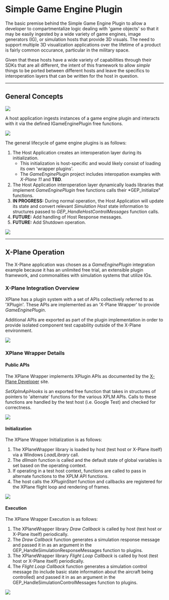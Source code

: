 # Simple Game Engine Plugin

The basic premise behind the Simple Game Engine Plugin to allow a developer to compartmentalize logic dealing with 'game objects' so that it may be easily ingested by a wide variety of game engines, image generators (IG), or simulation hosts that provide 3D visuals. The need to support multiple 3D visualization applications over the lifetime of a product is fairly common occurance, particular in the military space. 

Given that these hosts have a wide variety of capabilities through their SDKs that are all different, the intent of this framework to allow *simple* things to be ported between different hosts and leave the specifics to interoperation layers that can be written for the host in question. 

---

## General Concepts

![](./GameEnginePluginConcept.png)

A host application ingests instances of a game engine plugin and interacts with it via the defined IGameEnginePlugin free functions. 

![](./GameEnginePluginInterface.png)

The general lifecycle of game engine plugins is as follows:

 1. The Host Application creates an interoperation layer during its initialization.
    - This initialization is host-specific and would likely consist of loading its own 'wrapper plugins'.
    - The *GameEnginePlugin* project includes interopation examples with *X-Plane 11* and **TBD**. 
 2. The Host Application interoperation layer dynamically loads libraries that implement *GameEnginePlugin* free functions calls their *GEP_Initialize" functions.
 3. **IN PROGRESS:** During normal operation, the Host Application will update its state and convert relevant *Simulation Host* state information to structures passed to *GEP_HandleHostControlMessages* function calls.
 4. **FUTURE:** Add handling of Host Response messages.
 5. **FUTURE:** Add Shutdown operation.

![](./GameEnginePluginLifecycle.png)

---

## X-Plane Operation

The X-Plane application was chosen as a *GameEnginePlugin* integration example because it has an unlimited free trial, an extensible plugin framework, and commonalities with simulation systems that utilize IGs. 

### X-Plane Integration Overview

XPlane has a plugin system with a set of APIs collectively referred to as 'XPlugin'. These APIs are implemented as an 'X-Plane Wrapper' to provide *GameEnginePlugin*.

Additional APIs are exported as part of the plugin implementation in order to provide isolated component test capability outside of the X-Plane environment. 

![](./GameEnginePlugin-XPlaneIntegration.png)

### **XPlane Wrapper Details**

#### **Public APIs**

The XPlane Wrapper implements XPlugin APIs as documented by the [X-Plane Developer](https://developer.x-plane.com/article/developing-plugins/) site. 

*SetXplmApiHooks* is an exported free function that takes in structures of pointers to 'alternate' functions for the various XPLM APIs. Calls to these functions are handled by the test host (i.e. Google Test) and checked for correctness.

![](./XPlaneWrapper.png)

#### **Initialization**

The XPlane Wrapper Initialization is as follows:
 1. The XPlaneWrapper library is loaded by host (test host or X-Plane itself) via a Windows *LoadLibrary* call.
 2. The *dllmain* function is called and the default state of global variables is set based on the operating context.
 3. If operating in a test host context, functions are called to pass in alternate functions to the XPLM API functions.
 4. The host calls the *XPluginStart* function and callbacks are registered for the XPlane flight loop and rendering of frames.

![](./XPlaneWrapper-Initialization.png)

#### **Execution**

The XPlane Wrapper Execution is as follows:
 1. The XPlaneWrapper library *Draw Callback* is called by host (test host or X-Plane itself) periodically.
 2. The *Draw Callback* function generates a simulation response message and passed it in as an argument in the GEP_HandleSimulationResponseMessages function to plugins.
 3. The XPlaneWrapper library *Flight Loop Callback* is called by host (test host or X-Plane itself) periodically.
 4. The *Flight Loop Callback* function generates a simulation control message (to include basic state information about the aircraft being controlled) and passed it in as an argument in the GEP_HandleSimulationControlMessages function to plugins.

![](./XPlaneWrapper-Execution.png)